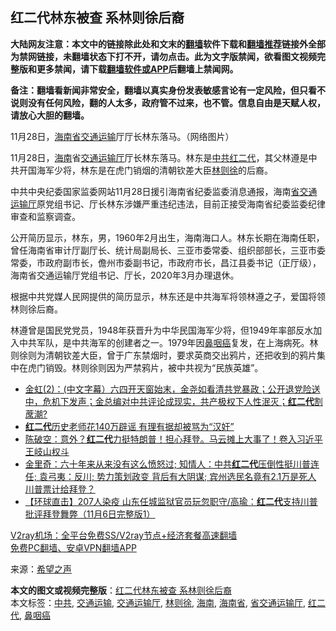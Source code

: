  <h2>红二代林东被查 系林则徐后裔</h2> <p class="notice"><b>大陆网友注意：本文中的链接除此处和文末的<a href="https://github.com/bannedbook/fanqiang" >翻墙</a>软件下载和<a href="https://github.com/killgcd/justmysocks/blob/master/README.md">翻墙推荐</a>链接外全部为禁网链接，未翻墙状态下打不开，请勿点击。此为文字版禁闻，欲看图文视频完整版和更多禁闻，请下载<a href="https://github.com/bannedbook/fanqiang">翻墙软件或APP</a>后翻墙上禁闻网。</p><p>备注：翻墙看新闻非常安全，翻墙以真实身份发表敏感言论有一定风险，但只看不说则没有任何风险，翻的人太多，政府管不过来，也不管。信息自由是天赋人权，请放心大胆的翻墙。</b></p>  <div class="entry"> <p id="conimg">11月28日，<a href="https://www.bannedbook.org/bnews/tag/%E6%B5%B7%E5%8D%97%E7%9C%81/" class="st_tag internal_tag" rel="tag" title="标签 海南省 下的日志">海南省</a><a href="https://www.bannedbook.org/bnews/tag/%E4%BA%A4%E9%80%9A%E8%BF%90%E8%BE%93/" class="st_tag internal_tag" rel="tag" title="标签 交通运输 下的日志">交通运输</a>厅厅长林东落马。（网络图片）</p> <p>11月28日，<a href="https://www.bannedbook.org/bnews/tag/%e6%b5%b7%e5%8d%97/" class="st_tag internal_tag" rel="tag" title="标签 海南 下的日志">海南</a>省<a href="https://www.bannedbook.org/bnews/tag/%E4%BA%A4%E9%80%9A%E8%BF%90%E8%BE%93%E5%8E%85/" class="st_tag internal_tag" rel="tag" title="标签 交通运输厅 下的日志">交通运输厅</a>厅长林东落马。林东是<a href="https://www.bannedbook.org/bnews/tag/%e4%b8%ad%e5%85%b1/" class="st_tag internal_tag" rel="tag" title="标签 中共 下的日志">中共</a><a href="https://www.bannedbook.org/bnews/tag/%e7%ba%a2%e4%ba%8c%e4%bb%a3/" class="st_tag internal_tag" rel="tag" title="标签 红二代 下的日志">红二代</a>，其父林遵是中共开国海军少将，林东是在虎门销烟的清朝钦差大臣<a href="https://www.bannedbook.org/bnews/tag/%e6%9e%97%e5%88%99%e5%be%90/" class="st_tag internal_tag" rel="tag" title="标签 林则徐 下的日志">林则徐</a>的后裔。</p> <p>中共中央纪委国家监委网站11月28日援引海南省纪委监委消息通报，海南<a href="https://www.bannedbook.org/bnews/tag/%E7%9C%81%E4%BA%A4%E9%80%9A%E8%BF%90%E8%BE%93%E5%8E%85/" class="st_tag internal_tag" rel="tag" title="标签 省交通运输厅 下的日志">省交通运输厅</a>原党组书记、厅长林东涉嫌严重违纪违法，目前正接受海南省纪委监委纪律审查和监察调查。</p> <p>公开简历显示，林东，男，1960年2月出生，海南海口人。林东长期在海南任职，曾任海南省审计厅副厅长、统计局副局长、三亚市委常委、组织部部长，三亚市委常委，市政府副市长，儋州市委副书记，市政府市长，昌江县委书记（正厅级），海南省交通运输厅党组书记、厅长，2020年3月办理退休。</p>  <p>根据中共党媒人民网提供的简历显示，林东还是中共海军将领林遵之子，爱国将领林则徐后裔。</p> <p>林遵曾是国民党党员，1948年获晋升为中华民国海军少将，但1949年率部反水加入中共军队，是中共海军的创建者之一。1979年因<a href="https://www.bannedbook.org/bnews/tag/%E9%BC%BB%E5%92%BD%E7%99%8C/" class="st_tag internal_tag" rel="tag" title="标签 鼻咽癌 下的日志">鼻咽癌</a>复发，在上海病死。林则徐则为清朝钦差大臣，曾于广东禁烟时，要求英商交出鸦片，还把收到的鸦片集中在虎门销毁。林则徐则因为严禁鸦片，被中共视为“民族英雄”。</p> <ul class='op-related-articles' title='相关阅读'> <li><a href='https://www.bannedbook.org/bnews/bannedvideo/20201124/1436425.html' target='_blank'>金虹(2)：(中文字幕）六四开天窗始末，金尧如看清共党暴政；公开退党险送中，危机下发声；金总编对中共评论成现实，共产极权下人性泯灭；<b>红二代</b>割蓆潮?</a></li> <li><a href='https://www.bannedbook.org/bnews/cnnews/20201116/1432006.html' target='_blank'><b>红二代</b>历史老师花140万辟谣 有理有据却被骂为“汉奸”</a></li> <li><a href='https://www.bannedbook.org/bnews/cbnews/20201112/1429741.html' target='_blank'>陈破空：意外？<b>红二代</b>力挺特朗普！担心拜登。马云摊上大事了！卷入习近平王岐山权斗</a></li> <li><a href='https://www.bannedbook.org/bnews/bannedvideo/20201107/1427411.html' target='_blank'>金里奇：六十年来从来没有这么愤怒过; 知情人：中共<b>红二代</b>压倒性挺川普连任; 袁弓夷：反川; 势力策划政变  背后有大阴谋; 宾州选民名竟有2.1万是死人 川普票计给拜登？</a></li> <li><a href='https://www.bannedbook.org/bnews/bannedvideo/20201106/1426919.html' target='_blank'>【环球直击】207人染疫 山东任城监狱官员玩忽职守/高瑜：<b>红二代</b>支持川普 批评拜登舞弊（11月6日完整版1）</a></li> </ul> <p class="texttj"> <a href="https://www.bannedbook.org/forum23/topic22702.html" target="_blank">V2ray机场：全平台免费SS/V2ray节点+经济套餐高速翻墙</a><br/> <a href="https://github.com/bannedbook/fanqiang/wiki/%E7%A6%81%E9%97%BB%E7%BD%91%E5%AE%89%E5%8D%93%E7%BF%BB%E5%A2%99%E6%96%B0%E9%97%BBAPP" target="_blank">免费PC翻墙、安卓VPN翻墙APP</a></p><p> 来源：<span class='wp_keywordlink_affiliate'><a href="https://www.soundofhope.org" title="希望之声" target="_blank">希望之声</a></span> </p><a name='sharetosocial'></a>       <div><b>本文的图文或视频完整版</b>：<a href='https://www.bannedbook.org/bnews/cnnews/20201129/1439139.html'>红二代林东被查 系林则徐后裔</a></div>  </div><!--END ENTRY--> <div class="postfooter"> <div>本文标签：<a href="https://www.bannedbook.org/bnews/tag/%e4%b8%ad%e5%85%b1/" rel="tag">中共</a>, <a href="https://www.bannedbook.org/bnews/tag/%E4%BA%A4%E9%80%9A%E8%BF%90%E8%BE%93/" rel="tag">交通运输</a>, <a href="https://www.bannedbook.org/bnews/tag/%E4%BA%A4%E9%80%9A%E8%BF%90%E8%BE%93%E5%8E%85/" rel="tag">交通运输厅</a>, <a href="https://www.bannedbook.org/bnews/tag/%e6%9e%97%e5%88%99%e5%be%90/" rel="tag">林则徐</a>, <a href="https://www.bannedbook.org/bnews/tag/%e6%b5%b7%e5%8d%97/" rel="tag">海南</a>, <a href="https://www.bannedbook.org/bnews/tag/%E6%B5%B7%E5%8D%97%E7%9C%81/" rel="tag">海南省</a>, <a href="https://www.bannedbook.org/bnews/tag/%E7%9C%81%E4%BA%A4%E9%80%9A%E8%BF%90%E8%BE%93%E5%8E%85/" rel="tag">省交通运输厅</a>, <a href="https://www.bannedbook.org/bnews/tag/%e7%ba%a2%e4%ba%8c%e4%bb%a3/" rel="tag">红二代</a>, <a href="https://www.bannedbook.org/bnews/tag/%E9%BC%BB%E5%92%BD%E7%99%8C/" rel="tag">鼻咽癌</a></div>  </div><!--END POSTFOOTER--> 